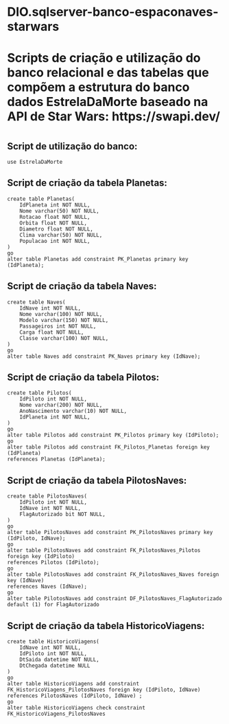 # DIO.sqlserver-banco-espaconaves-starwars

<h1>Scripts de criação e utilização do banco relacional e das tabelas que compõem a estrutura do banco dados EstrelaDaMorte baseado na API de Star Wars: https://swapi.dev/<h1>
  
<h2>Script de utilização do banco:</h2>
  
```
use EstrelaDaMorte
```
  
<h2>Script de criação da tabela Planetas:</h2>
      
```
create table Planetas(
	IdPlaneta int NOT NULL,
	Nome varchar(50) NOT NULL,
	Rotacao float NOT NULL, 
	Orbita float NOT NULL,
	Diametro float NOT NULL,
	Clima varchar(50) NOT NULL,
	Populacao int NOT NULL,
)
go
alter table Planetas add constraint PK_Planetas primary key (IdPlaneta);
```
  
<h2>Script de criação da tabela Naves:</h2>
      
```
create table Naves(
	IdNave int NOT NULL,
	Nome varchar(100) NOT NULL,
	Modelo varchar(150) NOT NULL,
	Passageiros int NOT NULL,
	Carga float NOT NULL,
	Classe varchar(100) NOT NULL,
)
go
alter table Naves add constraint PK_Naves primary key (IdNave);
```
  
<h2>Script de criação da tabela Pilotos:</h2>
  
```
create table Pilotos(
	IdPiloto int NOT NULL,
	Nome varchar(200) NOT NULL,
	AnoNascimento varchar(10) NOT NULL, 
	IdPlaneta int NOT NULL,
)
go
alter table Pilotos add constraint PK_Pilotos primary key (IdPiloto);
go
alter table Pilotos add constraint FK_Pilotos_Planetas foreign key (IdPlaneta)
references Planetas (IdPlaneta);
```
  
<h2>Script de criação da tabela PilotosNaves:</h2>
  
```
create table PilotosNaves(
	IdPiloto int NOT NULL,
	IdNave int NOT NULL,
	FlagAutorizado bit NOT NULL,
)
go
alter table PilotosNaves add constraint PK_PilotosNaves primary key (IdPiloto, IdNave);
go
alter table PilotosNaves add constraint FK_PilotosNaves_Pilotos foreign key (IdPiloto)
references Pilotos (IdPiloto);
go
alter table PilotosNaves add constraint FK_PilotosNaves_Naves foreign key (IdNave)
references Naves (IdNave);
go 
alter table PilotosNaves add constraint DF_PilotosNaves_FlagAutorizado default (1) for FlagAutorizado
```
  
<h2>Script de criação da tabela HistoricoViagens:</h2>
  
```
create table HistoricoViagens(
    IdNave int NOT NULL,
	IdPiloto int NOT NULL,	
	DtSaida datetime NOT NULL,
	DtChegada datetime NULL
)
go
alter table HistoricoViagens add constraint FK_HistoricoViagens_PilotosNaves foreign key (IdPiloto, IdNave)
references PilotosNaves (IdPiloto, IdNave) ;
go
alter table HistoricoViagens check constraint FK_HistoricoViagens_PilotosNaves 
```
  

  
